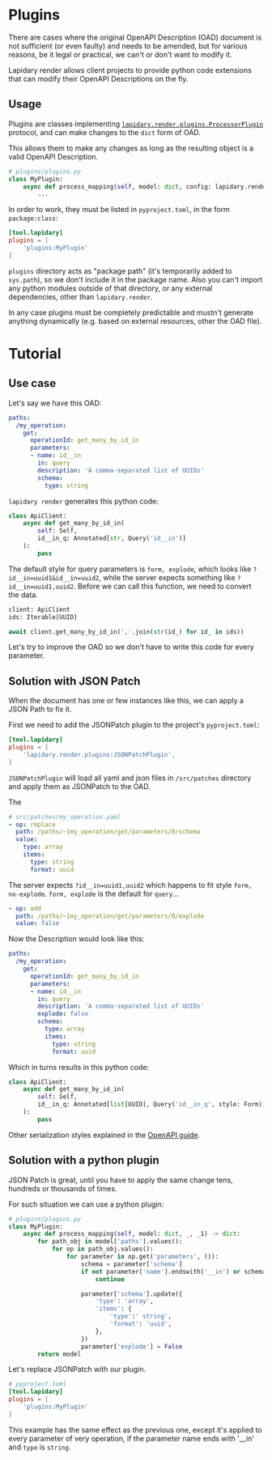 # Plugins

There are cases where the original OpenAPI Description (OAD) document is not sufficient (or even faulty) and needs to be amended,
but for various reasons, be it legal or practical, we can't or don't want to modify it.

Lapidary render allows client projects to provide python code extensions that can modify their OpenAPI Descriptions on the fly.

## Usage

Plugins are classes
implementing [`lapidary.render.plugins.ProcessorPlugin`](https://github.com/python-lapidary/lapidary-render/blob/develop/src/lapidary/render/plugins.py)
protocol, and can make changes to the `dict` form of OAD.

This allows them to make any changes as long as the resulting object is a valid OpenAPI Description.

```python
# plugins/plugins.py
class MyPlugin:
    async def process_mapping(self, model: dict, config: lapidary.render.Config, project_root: anyio.Path) -> Mapping:
        ...
```

In order to work, they must be listed in `pyproject.toml`, in the form `package:class`:

```toml
[tool.lapidary]
plugins = [
    'plugins:MyPlugin'
]
```

`plugins` directory acts as "package path" (it's temporarily added to `sys.path`), so we don't include it in the package name. Also you can't import any python modules outside of that directory, or any external dependencies, other than `lapidary.render`.

In any case plugins must be completely predictable and mustn't generate anything dynamically (e.g. based on external resources, other the OAD file).

# Tutorial

## Use case

Let's say we have this OAD:

```yaml
paths:
  /my_operation:
    get:
      operationId: get_many_by_id_in
      parameters:
      - name: id__in
        in: query
        description: 'A comma-separated list of UUIDs'
        schema:
          type: string
```

`lapidary render` generates this python code:

```python
class ApiClient:
    async def get_many_by_id_in(
        self: Self,
        id__in_q: Annotated[str, Query('id__in')]
    ):
        pass
```

The default style for query parameters is `form, explode`, which looks like `?id__in=uuid1&id__in=uuid2`,
while the server expects something like `?id__in=uuid1,uuid2`.
Before we can call this function, we need to convert the data.

```python
client: ApiClient
ids: Iterable[UUID]

await client.get_many_by_id_in(','.join(str(id_) for id_ in ids))
```

Let's try to improve the OAD so we don't have to write this code for every parameter.

## Solution with JSON Patch

When the document has one or few instances like this, we can apply a JSON Path to fix it.

First we need to add the JSONPatch plugin to the project's `pyproject.toml`:

```toml
[tool.lapidary]
plugins = [
    'lapidary.render.plugins:JSONPatchPlugin',
]
```

`JSONPatchPlugin` will load all yaml and json files in `/src/patches` directory and apply them as JSONPatch to the OAD.

The

```yaml
# src/patches/my_operation.yaml
- op: replace
  path: /paths/~1my_operation/get/parameters/0/schema
  value:
    type: array
    items:
      type: string
      format: uuid
```
The server expects `?id__in=uuid1,uuid2` which happens to fit style `form, no-explode`. `form, explode` is the default for `query`...
```yaml
- op: add
  path: /paths/~1my_operation/get/parameters/0/explode
  value: false
```

Now the Description would look like this:
```yaml
paths:
  /my_operation:
    get:
      operationId: get_many_by_id_in
      parameters:
      - name: id__in
        in: query
        description: 'A comma-separated list of UUIDs'
        explode: false
        schema:
          type: array
          items:
            type: string
            format: uuid
```

Which in turns results in this python code:

```python
class ApiClient:
    async def get_many_by_id_in(
        self: Self,
        id__in_q: Annotated[list[UUID], Query('id__in_q', style: Form)]
    ):
        pass
```

Other serialization styles explained in
the [OpenAPI guide](https://swagger.io/docs/specification/serialization/).

## Solution with a python plugin

JSON Patch is great, until you have to apply the same change tens, hundreds or thousands of times.

For such situation we can use a python plugin:

```python
# plugins/plugins.py
class MyPlugin:
    async def process_mapping(self, model: dict, _, _1) -> dict:
        for path_obj in model['paths'].values():
            for op in path_obj.values():
                for parameter in op.get('parameters', ()):
                    schema = parameter['schema']
                    if not parameter['name'].endswith('__in') or schema['type'] != 'string':
                        continue

                    parameter['schema'].update({
                        'type': 'array',
                        'items': {
                            'type':' string',
                            'format': 'uuid',
                        },
                    })
                    parameter['explode'] = False
        return model
```

Let's replace JSONPatch with our plugin.

```toml
# pyproject.toml
[tool.lapidary]
plugins = [
    'plugins:MyPlugin'
]
```

This example has the same effect as the previous one, except it's applied to every parameter of very operation, if the parameter name ends with '__in' and `type` is `string`.
